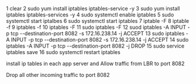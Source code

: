  1  clear 
    2  sudo yum install iptables iptables-service -y
    3  sudo yum install iptables iptables-services -y
    4  sudo systemctl enable iptables
    5  sudo systemctl start iptalbes 
    6  sudo systemctl start iptables 
    7  iptable -F
    8  iptable -f
    9  iptables -f
   10  iptables -F
   11  sudo iptables -F
   12  suod iptables -A INPUT -p tcp --destination-port 8082 -s 172.16.238.14 -j ACCEPT
   13  sudo iptables -A INPUT -p tcp --destination-port 8082 -s 172.16.238.14 -j ACCEPT
   14  sudo iptables -A INPUT -p tcp --destination-port 8082 -j DROP
   15  sudo service iptables save 
   16  sudo systemctl restart iptables



   install ip tables in each app server and Allow traffic from LBR to port 8082


   Drop all other incoming traffic to port 8082
